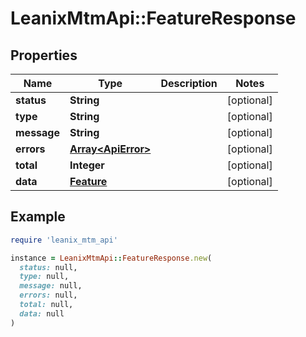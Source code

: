 # LeanixMtmApi::FeatureResponse

## Properties

| Name | Type | Description | Notes |
| ---- | ---- | ----------- | ----- |
| **status** | **String** |  | [optional] |
| **type** | **String** |  | [optional] |
| **message** | **String** |  | [optional] |
| **errors** | [**Array&lt;ApiError&gt;**](ApiError.md) |  | [optional] |
| **total** | **Integer** |  | [optional] |
| **data** | [**Feature**](Feature.md) |  | [optional] |

## Example

```ruby
require 'leanix_mtm_api'

instance = LeanixMtmApi::FeatureResponse.new(
  status: null,
  type: null,
  message: null,
  errors: null,
  total: null,
  data: null
)
```

